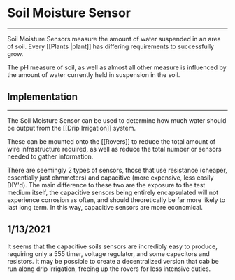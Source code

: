 # Soil Moisture Sensor
---
Soil Moisture Sensors measure the amount of water suspended in an area of soil. Every [[Plants |plant]] has differing requirements to successfully grow.

The pH measure of soil, as well as almost all other measure is influenced by the amount of water currently held in suspension in the soil.

## Implementation
---
The Soil Moisture Sensor can be used to determine how much water should be output from the [[Drip Irrigation]] system.

These can be mounted onto the [[Rovers]] to reduce the total amount of wire infrastructure required, as well as reduce the total number or sensors needed to gather information.

There are seemingly 2 types of sensors, those that use resistance (cheaper, essentially just ohmmeters) and capacitive (more expensive, less easily DIY'd). The main difference to these two are the exposure to the test medium itself, the capacitive sensors being entirely encapsulated will not experience corrosion as often, and should theoretically be far more likely to last long term. In this way, capacitive sensors are more economical.

1/13/2021
--- 
It seems that the capacitive soils sensors are incredibly easy to produce, requiring only a 555 timer, voltage regulator, and some capacitors and resistors. it may be possible to create a decentralized version that cab be run along drip irrigation, freeing up the rovers for less intensive duties.